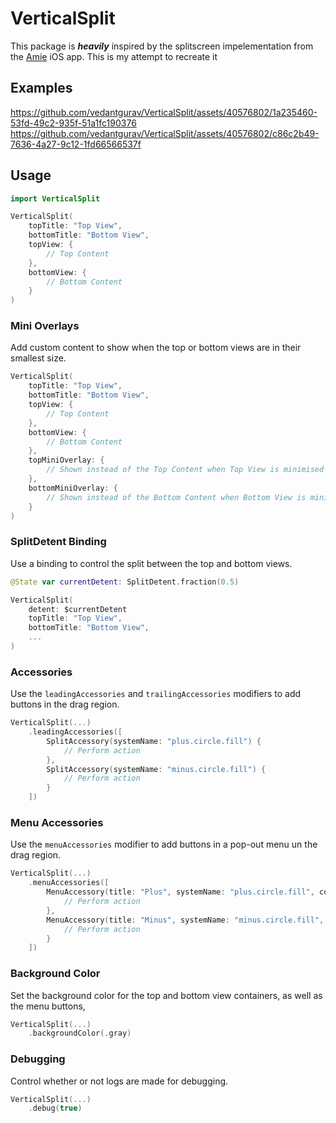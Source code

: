 # VerticalSplit
This package is ***heavily*** inspired by the splitscreen impelementation from the [Amie](https://www.amie.so) iOS app. This is my attempt to recreate it

## Examples

https://github.com/vedantgurav/VerticalSplit/assets/40576802/1a235460-53fd-49c2-935f-51a1fc190376
https://github.com/vedantgurav/VerticalSplit/assets/40576802/c86c2b49-7636-4a27-9c12-1fd66566537f

## Usage

```swift
import VerticalSplit

VerticalSplit(
    topTitle: "Top View",
    bottomTitle: "Bottom View",
    topView: {
        // Top Content
    },
    bottomView: {
        // Bottom Content
    }
)
```

### Mini Overlays

Add custom content to show when the top or bottom views are in their smallest size.

```swift
VerticalSplit(
    topTitle: "Top View",
    bottomTitle: "Bottom View",
    topView: {
        // Top Content
    },
    bottomView: {
        // Bottom Content
    },
    topMiniOverlay: {
        // Shown instead of the Top Content when Top View is minimised
    },
    bottomMiniOverlay: {
        // Shown instead of the Bottom Content when Bottom View is minimised
    }
)
```

### SplitDetent Binding

Use a binding to control the split between the top and bottom views.

```swift
@State var currentDetent: SplitDetent.fraction(0.5)

VerticalSplit(
    detent: $currentDetent
    topTitle: "Top View",
    bottomTitle: "Bottom View",
    ...
)
```

### Accessories

Use the `leadingAccessories` and `trailingAccessories` modifiers to add buttons in the drag region.

```swift
VerticalSplit(...)
    .leadingAccessories([
        SplitAccessory(systemName: "plus.circle.fill") {
            // Perform action
        },
        SplitAccessory(systemName: "minus.circle.fill") {
            // Perform action
        }
    ])
```

### Menu Accessories

Use the `menuAccessories` modifier to add buttons in a pop-out menu un the drag region.

```swift
VerticalSplit(...)
    .menuAccessories([
        MenuAccessory(title: "Plus", systemName: "plus.circle.fill", color: .green) {
            // Perform action
        },
        MenuAccessory(title: "Minus", systemName: "minus.circle.fill", color: .red) {
            // Perform action
        }
    ])
```

### Background Color

Set the background color for the top and bottom view containers, as well as the menu buttons,

```swift
VerticalSplit(...)
    .backgroundColor(.gray)
```

### Debugging

Control whether or not logs are made for debugging.

```swift
VerticalSplit(...)
    .debug(true)
```
